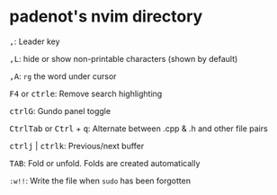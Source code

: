 # padenot's nvim directory

<kbd>,</kbd>: Leader key

<kbd>,</kbd><kbd>L</kbd>: hide or show non-printable characters (shown by default)

<kbd>,</kbd><kbd>A</kbd>: `rg` the word under cursor

<kbd>F4</kbd> or <kbd>ctrl</kbd><kbd>e</kbd>: Remove search highlighting

<kbd>ctrl</kbd><kbd>G</kbd>: Gundo panel toggle

<kbd>Ctrl</kbd><kbd>Tab</kbd> or <kbd>Ctrl</kbd> + <kbd>q</kbd>: Alternate between .cpp & .h and other file pairs

<kbd>ctrl</kbd><kbd>j</kbd> | <kbd>ctrl</kbd><kbd>k</kbd>: Previous/next buffer

<kbd>TAB</kbd>: Fold or unfold. Folds are created automatically

`:w!!`: Write the file when `sudo` has been forgotten
